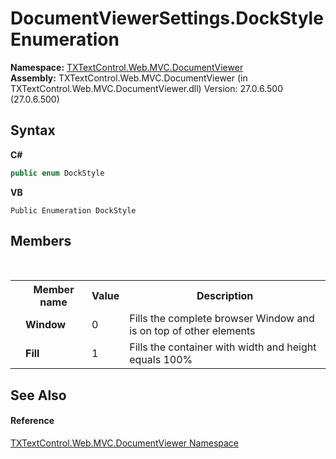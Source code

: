 # DocumentViewerSettings.DockStyle Enumeration
 

**Namespace:**&nbsp;<a href="c03e00cd-e5cb-0263-89a5-d3d19b314bf7">TXTextControl.Web.MVC.DocumentViewer</a><br />**Assembly:**&nbsp;TXTextControl.Web.MVC.DocumentViewer (in TXTextControl.Web.MVC.DocumentViewer.dll) Version: 27.0.6.500 (27.0.6.500)

## Syntax

**C#**<br />
``` C#
public enum DockStyle
```

**VB**<br />
``` VB
Public Enumeration DockStyle
```


## Members
&nbsp;<table><tr><th></th><th>Member name</th><th>Value</th><th>Description</th></tr><tr><td /><td target="F:TXTextControl.Web.MVC.DocumentViewer.DocumentViewerSettings.DockStyle.Window">**Window**</td><td>0</td><td>Fills the complete browser Window and is on top of other elements</td></tr><tr><td /><td target="F:TXTextControl.Web.MVC.DocumentViewer.DocumentViewerSettings.DockStyle.Fill">**Fill**</td><td>1</td><td>Fills the container with width and height equals 100%</td></tr></table>

## See Also


#### Reference
<a href="c03e00cd-e5cb-0263-89a5-d3d19b314bf7">TXTextControl.Web.MVC.DocumentViewer Namespace</a><br />